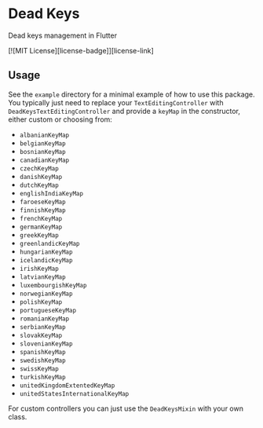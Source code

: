 # Dead Keys

Dead keys management in Flutter

[![MIT License][license-badge]][license-link]

## Usage

See the `example` directory for a minimal example of how to use this package.
You typically just need to replace your `TextEditingController` with `DeadKeysTextEditingController` 
and provide a `keyMap` in the constructor, either custom or choosing from:

* `albanianKeyMap`
* `belgianKeyMap`
* `bosnianKeyMap`
* `canadianKeyMap`
* `czechKeyMap`
* `danishKeyMap`
* `dutchKeyMap`
* `englishIndiaKeyMap`
* `faroeseKeyMap`
* `finnishKeyMap`
* `frenchKeyMap`
* `germanKeyMap`
* `greekKeyMap`
* `greenlandicKeyMap`
* `hungarianKeyMap`
* `icelandicKeyMap`
* `irishKeyMap`
* `latvianKeyMap`
* `luxembourgishKeyMap`
* `norwegianKeyMap`
* `polishKeyMap`
* `portugueseKeyMap`
* `romanianKeyMap`
* `serbianKeyMap`
* `slovakKeyMap`
* `slovenianKeyMap`
* `spanishKeyMap`
* `swedishKeyMap`
* `swissKeyMap`
* `turkishKeyMap`
* `unitedKingdomExtentedKeyMap`
* `unitedStatesInternationalKeyMap`
  
For custom controllers you can just use the `DeadKeysMixin` with your own class.